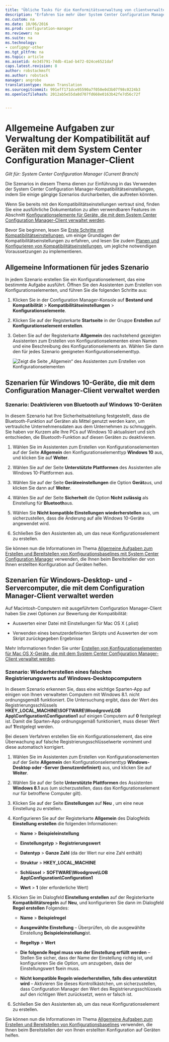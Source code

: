 ```yaml
---
title: "Übliche Tasks für die Konformitätsverwaltung von clientverwalteten Geräten | Microsoft-Dokumentation"
description: "Erfahren Sie mehr über System Center Configuration Manager-Kompatibilitätseinstellungen, indem Sie einige Szenarios durcharbeiten."
ms.custom: na
ms.date: 10/06/2016
ms.prod: configuration-manager
ms.reviewer: na
ms.suite: na
ms.technology:
- configmgr-other
ms.tgt_pltfrm: na
ms.topic: article
ms.assetid: 4e345791-74db-41ad-b472-024ce6521daf
caps.latest.revision: 8
author: robstackmsft
ms.author: robstack
manager: angrobe
translationtype: Human Translation
ms.sourcegitcommit: 991eff171dce95590a7f050e0d3b07f98c0224b3
ms.openlocfilehash: 2012ab5e55da8d707fd668e0163b42fe7d56c72f


---
```

# <a name="common-tasks-for-managing-compliance-on-devices-with-the-system-center-configuration-manager-client"></a>Allgemeine Aufgaben zur Verwaltung der Kompatibilität auf Geräten mit dem System Center Configuration Manager-Client

*Gilt für: System Center Configuration Manager (Current Branch)*

Die Szenarios in diesem Thema dienen zur Einführung in das Verwenden der System Center Configuration Manager-Kompatibilitätseinstellungen, indem Sie einige gängige Szenarios durcharbeiten, die auftreten könnten.  

 Wenn Sie bereits mit den Kompatibilitätseinstellungen vertraut sind, finden Sie eine ausführliche Dokumentation zu allen verwendbaren Features im Abschnitt [Konfigurationselemente für Geräte, die mit dem System Center Configuration Manager-Client verwaltet werden](../../compliance/deploy-use/configuration-items-for-devices-managed-with-the-client.md).  

 Bevor Sie beginnen, lesen Sie [Erste Schritte mit Kompatibilitätseinstellungen](../../compliance/get-started/get-started-with-compliance-settings.md), um einige Grundlagen der Kompatibilitätseinstellungen zu erfahren, und lesen Sie zudem [Planen und Konfigurieren von Kompatibilitätseinstellungen](../../compliance/plan-design/plan-for-and-configure-compliance-settings.md), um jegliche notwendigen Voraussetzungen zu implementieren.  

## <a name="general-information-for-each-scenario"></a>Allgemeine Informationen für jedes Szenario  
 In jedem Szenario erstellen Sie ein Konfigurationselement, das eine bestimmte Aufgabe ausführt. Öffnen Sie den Assistenten zum Erstellen von Konfigurationselementen, und führen Sie die folgenden Schritte aus:  

1.  Klicken Sie in der Configuration Manager-Konsole auf **Bestand und Kompatibilität** > **Kompatibilitätseinstellungen** > **Konfigurationselemente**.  

3.  Klicken Sie auf der Registerkarte **Startseite** in der Gruppe **Erstellen** auf **Konfigurationselement erstellen**.  

4.  Geben Sie auf der Registerkarte **Allgemein** des nachstehend gezeigten Assistenten zum Erstellen von Konfigurationselementen einen Namen und eine Beschreibung des Konfigurationselements an. Wählen Sie dann den für jedes Szenario geeigneten Konfigurationselementtyp.  

     ![Zeigt die Seite „Allgemein“ des Assistenten zum Erstellen von Konfigurationselementen](/sccm/compliance/plan-design/media/Compliance-Settings-Wizard---1.png)  

## <a name="scenarios-for-windows-10-devices-managed-with-the-configuration-manager-client"></a>Szenarien für Windows 10-Geräte, die mit dem Configuration Manager-Client verwaltet werden  

### <a name="scenario-disable-the-use-of-bluetooth-on-windows-10-devices"></a>Szenario: Deaktivieren von Bluetooth auf Windows 10-Geräten  
 In diesem Szenario hat Ihre Sicherheitsabteilung festgestellt, dass die Bluetooth-Funktion auf Geräten als Mittel genutzt werden kann, um vertrauliche Unternehmensdaten aus dem Unternehmen zu schmuggeln. Sie haben vor Kurzem alle Ihre PCs auf Windows 10 aktualisiert und sich entschieden, die Bluetooth-Funktion auf diesen Geräten zu deaktivieren.  

1.  Wählen Sie im Assistenten zum Erstellen von Konfigurationselementen auf der Seite **Allgemein** den Konfigurationselementtyp **Windows 10** aus, und klicken Sie auf **Weiter**.  

2.  Wählen Sie auf der Seite **Unterstützte Plattformen** des Assistenten alle Windows 10-Plattformen aus.  

3.  Wählen Sie auf der Seite **Geräteeinstellungen** die Option **Gerät**aus, und klicken Sie dann auf **Weiter**.  

4.  Wählen Sie auf der Seite **Sicherheit** die Option **Nicht zulässig** als Einstellung für **Bluetooth**aus.  

5.  Wählen Sie **Nicht kompatible Einstellungen wiederherstellen** aus, um sicherzustellen, dass die Änderung auf alle Windows 10-Geräte angewendet wird.  

6.  Schließen Sie den Assistenten ab, um das neue Konfigurationselement zu erstellen.  

 Sie können nun die Informationen im Thema [Allgemeine Aufgaben zum Erstellen und Bereitstellen von Konfigurationsbaselines mit System Center Configuration Manager](../../compliance/plan-design/common-tasks-for-creating-and-deploying-configuration-baselines.md) verwenden, die Ihnen beim Bereitstellen der von Ihnen erstellten Konfiguration auf Geräten helfen.  

## <a name="scenarios-for-windows-desktop-and-server-computers-managed-with-the-configuration-manager-client"></a>Szenarien für Windows-Desktop- und -Servercomputer, die mit dem Configuration Manager-Client verwaltet werden  
 Auf Macintosh-Computern mit ausgeführtem Configuration Manager-Client haben Sie zwei Optionen zur Bewertung der Kompatibilität:  

-   Auswerten einer Datei mit Einstellungen für Mac OS X (.plist)  

-   Verwenden eines benutzerdefinierten Skripts und Auswerten der vom Skript zurückgegeben Ergebnisse  

 Mehr Informationen finden Sie unter [Erstellen von Konfigurationselementen für Mac OS X-Geräte, die mit dem System Center Configuration Manager-Client verwaltet werden](../../compliance/deploy-use/create-configuration-items-for-mac-os-x-devices-managed-with-the-client.md).  

### <a name="scenario-remediate-an-incorrect-registry-value-on-windows-desktop-computers"></a>Szenario: Wiederherstellen eines falschen Registrierungswerts auf Windows-Desktopcomputern  
 In diesem Szenario erkennen Sie, dass eine wichtige Sparten-App auf einigen von Ihnen verwalteten Computern mit Windows 8.1. nicht ordnungsgemäß funktioniert. Die Untersuchung ergibt, dass der Wert des Registrierungsschlüssels **HKEY_LOCAL_MACHINE\SOFTWARE\Woodgrove\LOB App\Configuration\Configuration1** auf einigen Computern auf **0** festgelegt ist. Damit die Sparten-App ordnungsgemäß funktioniert, muss dieser Wert auf **1**festgelegt werden.  

 Bei diesem Verfahren erstellen Sie ein Konfigurationselement, das eine Überwachung auf falsche Registrierungsschlüsselwerte vornimmt und diese automatisch korrigiert.  

1.  Wählen Sie im Assistenten zum Erstellen von Konfigurationselementen auf der Seite **Allgemein** den Konfigurationselementtyp **Windows-Desktop oder -Server (benutzerdefiniert)** aus, und klicken Sie auf **Weiter**.  

2.  Wählen Sie auf der Seite **Unterstützte Plattformen** des Assistenten **Windows 8.1** aus (um sicherzustellen, dass das Konfigurationselement nur für betroffene Computer gilt).  

3.  Klicken Sie auf der Seite **Einstellungen** auf **Neu** , um eine neue Einstellung zu erstellen.  

4.  Konfigurieren Sie auf der Registerkarte **Allgemein** des Dialogfelds **Einstellung erstellen** die folgenden Informationen:  

    -   **Name** > **Beispieleinstellung**  

    -   **Einstellungstyp** > **Registrierungswert**  

    -   **Datentyp** > **Ganze Zahl** (da der Wert nur eine Zahl enthält)  

    -   **Struktur** > **HKEY_LOCAL_MACHINE**  

    -   **Schlüssel** > **SOFTWARE\Woodgrove\LOB App\Configuration\Configuration1**  

    -   **Wert** > **1** (der erforderliche Wert)  

5.  Klicken Sie im Dialogfeld **Einstellung erstellen** auf der Registerkarte **Kompatibilitätsregeln** auf **Neu**, und konfigurieren Sie dann im Dialogfeld **Regel erstellen** Folgendes:  

    -   **Name** > **Beispielregel**  

    -   **Ausgewählte Einstellung** – Überprüfen, ob die ausgewählte Einstellung **Beispieleinstellung**ist.  

    -   **Regeltyp** > **Wert**  

    -   **Die folgende Regel muss von der Einstellung erfüllt werden** – Stellen Sie sicher, dass der Name der Einstellung richtig ist, und konfigurieren Sie die Option, um anzugeben, dass der Einstellungswert **1**sein muss.  

    -   **Nicht kompatible Regeln wiederherstellen, falls dies unterstützt wird** – Aktivieren Sie dieses Kontrollkästchen, um sicherzustellen, dass Configuration Manager den Wert des Registrierungsschlüssels auf den richtigen Wert zurücksetzt, wenn er falsch ist.  

6.  Schließen Sie den Assistenten ab, um das neue Konfigurationselement zu erstellen.  

 Sie können nun die Informationen im Thema [Allgemeine Aufgaben zum Erstellen und Bereitstellen von Konfigurationsbaselines](../../compliance/plan-design/common-tasks-for-creating-and-deploying-configuration-baselines.md) verwenden, die Ihnen beim Bereitstellen der von Ihnen erstellten Konfiguration auf Geräten helfen.  



<!--HONumber=Jan17_HO4-->


